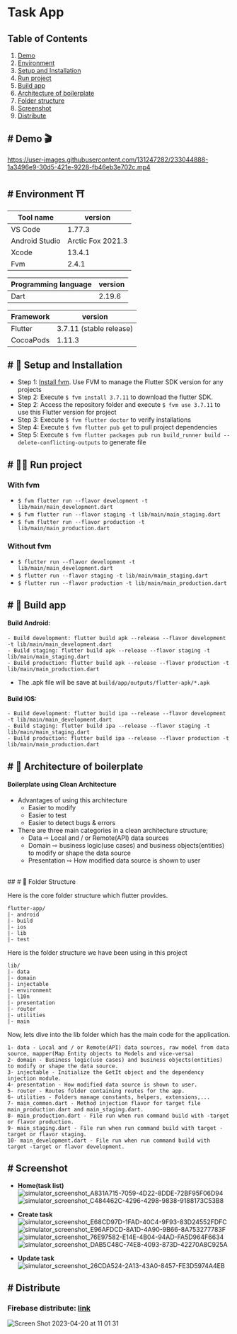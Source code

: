 # Task App

## Table of Contents

1. [Demo](#demo)
2. [Environment](#environment)
3. [Setup and Installation](#setup-and-installation)
4. [Run project](#run-project)
5. [Build app](#build-app)
6. [Architecture of boilerplate](#architecture-of-boilerplate)
7. [Folder structure](#folder-structure)
8. [Screenshot](#screenshot)
9. [Distribute](#distribute)

## <a name="demo">#</a> Demo 🎬


https://user-images.githubusercontent.com/131247282/233044888-1a3496e9-30d5-421e-9228-fb46eb3e702c.mp4

## <a name="environment">#</a> Environment ⛩ 

| Tool name      | version             |
| -------------- | ------------------- |
| VS Code        | 1.77.3              |
| Android Studio | Arctic Fox 2021.3   |
| Xcode          | 13.4.1              |
| Fvm            | 2.4.1               |

| Programming language | version |
| -------------------- | ------- |
| Dart                 | 2.19.6  |

| Framework | version                 |
| --------- | ----------------------- |
| Flutter   | 3.7.11 (stable release) |
| CocoaPods | 1.11.3                  |


## <a name="setup-and-installation">#</a> 🔧 Setup and Installation
- Step 1: [Install fvm](https://fvm.app/docs/getting_started/installation/). Use FVM to manage the Flutter SDK version for any projects
- Step 2: Execute `$ fvm install 3.7.11` to download the flutter SDK.
- Step 2: Access the repository folder and execute `$ fvm use 3.7.11` to use this Flutter version for project 
- Step 3: Execute `$ fvm flutter doctor` to verify installations
- Step 4: Execute `$ fvm flutter pub get` to pull project dependencies
- Step 5: Execute `$ fvm flutter packages pub run build_runner build --delete-conflicting-outputs` to generate file

## <a name="run-project">#</a> 🏃‍♂️ Run project
### With fvm
- `$ fvm flutter run --flavor development -t lib/main/main_development.dart`
- `$ fvm flutter run --flavor staging -t lib/main/main_staging.dart`
- `$ fvm flutter run --flavor production -t lib/main/main_production.dart`
### Without fvm
- `$ flutter run --flavor development -t lib/main/main_development.dart`
- `$ flutter run --flavor staging -t lib/main/main_staging.dart`
- `$ flutter run --flavor production -t lib/main/main_production.dart`

## <a name="build-app">#</a> 🔨 Build app
#### Build Android:
```
- Build development: flutter build apk --release --flavor development -t lib/main/main_development.dart
- Build staging: flutter build apk --release --flavor staging -t lib/main/main_staging.dart
- Build production: flutter build apk --release --flavor production -t lib/main/main_production.dart
```
- The .apk file will be save at `build/app/outputs/flutter-apk/*.apk`
#### Build IOS:
```
- Build development: flutter build ipa --release --flavor development -t lib/main/main_development.dart
- Build staging: flutter build ipa --release --flavor staging -t lib/main/main_staging.dart
- Build production: flutter build ipa --release --flavor production -t lib/main/main_production.dart
```
## <a name="architecture-of-boilerplate">#</a> 🙌 Architecture of boilerplate

#### Boilerplate using Clean Architecture

- Advantages of using this architecture
  - Easier to modify
  - Easier to test
  - Easier to detect bugs & errors
- There are three main categories in a clean architecture structure;
  - Data ⇨ Local and / or Remote(API) data sources
  - Domain ⇨ business logic(use cases) and business objects(entities) to modify or shape the data source
  - Presentation ⇨ How modified data source is shown to user
<br/>
## <a name="folder-structure">#</a> 🚪 Folder Structure

Here is the core folder structure which flutter provides.

```
flutter-app/
|- android
|- build
|- ios
|- lib
|- test
```

Here is the folder structure we have been using in this project

```
lib/
|- data
|- domain
|- injectable
|- environment
|- l10n
|- presentation
|- router
|- utilities
|- main
```

Now, lets dive into the lib folder which has the main code for the application.

```
1- data - Local and / or Remote(API) data sources, raw model from data source, mapper(Map Entity objects to Models and vice-versa)
2- domain - Business logic(use cases) and business objects(entities) to modify or shape the data source.
3- injectable - Initialize the GetIt object and the dependency injection module.
4- presentation - How modified data source is shown to user.
5- router - Routes folder containing routes for the app.
6- utilities - Folders manage constants, helpers, extensions,...
7- main_common.dart - Method injection flavor for target file main_production.dart and main_staging.dart.
8- main_production.dart - File run when run command build with -target or flavor production.
9- main_staging.dart - File run when run command build with target -target or flavor staging.
10- main_development.dart - File run when run command build with target -target or flavor development.
```

## <a name="screenshot">#</a> Screenshot

- **Home(task list)**
![simulator_screenshot_A831A715-7059-4D22-8DDE-72BF95F06D94](https://user-images.githubusercontent.com/131247282/233046920-398d9063-58de-4fe9-8cc8-a6d12c0bb385.png)
![simulator_screenshot_C484462C-4296-4298-9838-9188173C53B8](https://user-images.githubusercontent.com/131247282/233047189-529ffbe6-1236-4f8a-89c5-7f3bd51bff33.png)

- **Create task**
![simulator_screenshot_E68CD97D-1FAD-40C4-9F93-83D24552FDFC](https://user-images.githubusercontent.com/131247282/233047014-6252561b-3a76-4622-a64d-5af1a71ac0d5.png)
![simulator_screenshot_E96AFDCD-8A1D-4A90-9B66-8A753277783F](https://user-images.githubusercontent.com/131247282/233047044-7ba9f627-b9c9-427a-800b-9f0423af013b.png)
![simulator_screenshot_76E97582-E14E-4B04-94AD-FA5D964F6634](https://user-images.githubusercontent.com/131247282/233047099-f826e1e9-eab8-4bb4-8c93-3444e7408240.png)
![simulator_screenshot_DAB5C48C-74E8-4093-873D-42270A8C925A](https://user-images.githubusercontent.com/131247282/233047125-d6d6c628-0ff6-4d4c-8af7-492e6e86e574.png)
- **Update task**
![simulator_screenshot_26CDA524-2A13-43A0-8457-FE3D5974A4EB](https://user-images.githubusercontent.com/131247282/233047250-a9780d5c-d3b9-4c3a-a8c1-2a7bbe9d8062.png)

## <a name="distribute">#</a> Distribute
### Firebase distribute: [link](https://appdistribution.firebase.google.com/testerapps/1:162770905921:android:5d1556250bb10850518fc0/releases/6u9vu87dnhfoo?utm_source=firebase-console)
![Screen Shot 2023-04-20 at 11 01 31](https://user-images.githubusercontent.com/131247282/233255041-2b44104e-f232-49fc-a9f6-8f47c2f9df7a.png)
